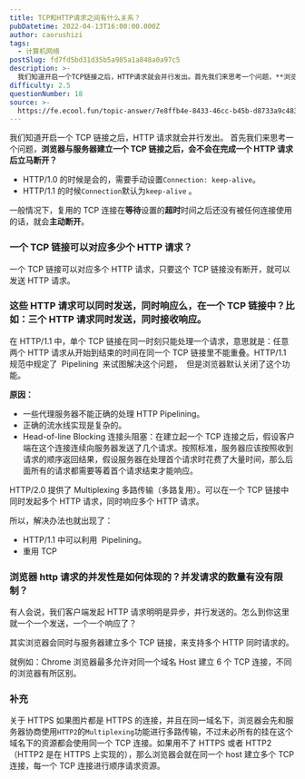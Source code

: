 ```yaml
---
title: TCP和HTTP请求之间有什么关系？
pubDatetime: 2022-04-13T16:00:00.000Z
author: caorushizi
tags:
  - 计算机网络
postSlug: fd7fd5bd31d35b5a985a1a848a0a97c5
description: >-
  我们知道开启一个TCP链接之后，HTTP请求就会并行发出。首先我们来思考一个问题，**浏览器与服务器建立一个TCP链接之后，会不会在完成一个HTTP请求后立马断开？***HTTP/1.0的时候是会的，
difficulty: 2.5
questionNumber: 18
source: >-
  https://fe.ecool.fun/topic-answer/7e8ffb4e-8433-46cc-b45b-d8733a9c4833?orderBy=updateTime&order=desc&tagId=16
---
```


我们知道开启一个 TCP 链接之后，HTTP 请求就会并行发出。 首先我们来思考一个问题，**浏览器与服务器建立一个 TCP 链接之后，会不会在完成一个 HTTP 请求后立马断开？**

- HTTP/1.0 的时候是会的，需要手动设置`Connection: keep-alive`。
- HTTP/1.1 的时候`Connection`默认为`keep-alive` 。

一般情况下，复用的 TCP 连接在**等待**设置的**超时**时间之后还没有被任何连接使用的话，就会**主动断开**。

### 一个 TCP 链接可以对应多少个 HTTP 请求？

一个 TCP 链接可以对应多个 HTTP 请求，只要这个 TCP 链接没有断开，就可以发送 HTTP 请求。

### 这些 HTTP 请求可以同时发送，同时响应么，在一个 TCP 链接中？比如：三个 HTTP 请求同时发送，同时接收响应。

在 HTTP/1.1 中，单个 TCP 链接在同一时刻只能处理一个请求，意思就是：任意两个 HTTP 请求从开始到结束的时间在同一个 TCP 链接里不能重叠。HTTP/1.1 规范中规定了  Pipelining  来试图解决这个问题，  但是浏览器默认关闭了这个功能。

**原因：**

- 一些代理服务器不能正确的处理 HTTP Pipelining。
- 正确的流水线实现是复杂的。
- Head-of-line Blocking 连接头阻塞：在建立起一个 TCP 连接之后，假设客户端在这个连接连续向服务器发送了几个请求。按照标准，服务器应该按照收到请求的顺序返回结果，假设服务器在处理首个请求时花费了大量时间，那么后面所有的请求都需要等着首个请求结束才能响应。

HTTP/2.0 提供了 Multiplexing 多路传输（多路复用）。可以在一个 TCP 链接中同时发起多个 HTTP 请求，同时响应多个 HTTP 请求。

所以，解决办法也就出现了：

- HTTP/1.1 中可以利用  Pipelining。
- 重用 TCP

### 浏览器 http 请求的并发性是如何体现的？并发请求的数量有没有限制？

有人会说，我们客户端发起 HTTP 请求明明是异步，并行发送的。怎么到你这里就一个一个发送，一个一个响应了？

其实浏览器会同时与服务器建立多个 TCP 链接，来支持多个 HTTP 同时请求的。

就例如：Chrome 浏览器最多允许对同一个域名 Host 建立 6 个 TCP 连接，不同的浏览器有所区别。

### 补充

关于 HTTPS 如果图片都是 HTTPS 的连接，并且在同一域名下，浏览器会先和服务器协商使用`HTTP2`的`Multiplexing`功能进行多路传输，不过未必所有的挂在这个域名下的资源都会使用同一个 TCP 连接。如果用不了 HTTPS 或者 HTTP2（HTTP2 是在 HTTPS 上实现的），那么浏览器会就在同一个 host 建立多个 TCP 连接，每一个 TCP 连接进行顺序请求资源。
